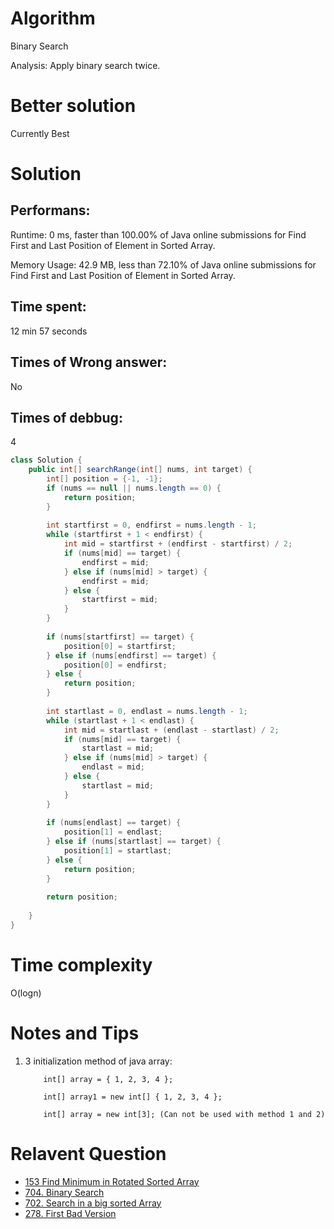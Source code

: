 # Algorithm 

Binary Search 

Analysis: Apply binary search twice.

# Better solution 

Currently Best

# Solution 

## Performans: 

Runtime: 0 ms, faster than 100.00% of Java online submissions for Find First and Last Position of Element in Sorted Array.

Memory Usage: 42.9 MB, less than 72.10% of Java online submissions for Find First and Last Position of Element in Sorted Array.


## Time spent: 

12 min 57 seconds

## Times of Wrong answer:

No

## Times of debbug:

4

```java
class Solution {
    public int[] searchRange(int[] nums, int target) {
        int[] position = {-1, -1}; 
        if (nums == null || nums.length == 0) {
            return position;
        }
        
        int startfirst = 0, endfirst = nums.length - 1;
        while (startfirst + 1 < endfirst) {
            int mid = startfirst + (endfirst - startfirst) / 2;
            if (nums[mid] == target) {
                endfirst = mid;
            } else if (nums[mid] > target) {
                endfirst = mid;
            } else {
                startfirst = mid;
            }
        }
        
        if (nums[startfirst] == target) {
            position[0] = startfirst;
        } else if (nums[endfirst] == target) {
            position[0] = endfirst;
        } else {
            return position;
        }
        
        int startlast = 0, endlast = nums.length - 1;
        while (startlast + 1 < endlast) {
            int mid = startlast + (endlast - startlast) / 2;
            if (nums[mid] == target) {
                startlast = mid;
            } else if (nums[mid] > target) {
                endlast = mid;
            } else {
                startlast = mid;
            }
        }
        
        if (nums[endlast] == target) {
            position[1] = endlast;
        } else if (nums[startlast] == target) {
            position[1] = startlast;
        } else {
            return position;
        }
        
        return position;
        
    }
}
```
# Time complexity
O(logn)

# Notes and Tips
1. 3 initialization method of java array: 

           int[] array = { 1, 2, 3, 4 };
    
           int[] array1 = new int[] { 1, 2, 3, 4 };
    
           int[] array = new int[3]; (Can not be used with method 1 and 2)

# Relavent Question
- [153 Find Minimum in Rotated Sorted Array](https://github.com/Wanchunwei/leetcode/blob/master/notes/Find_Minimum_in_Rotated_Sorted_Array.md)
- [704. Binary Search](https://github.com/Wanchunwei/leetcode/blob/master/notes/Binary_Search.md)
- [702. Search in a big sorted Array](https://github.com/Wanchunwei/leetcode/blob/master/notes/Search_In_a_Big_Sorted_Array.md)
- [278. First Bad Version](https://github.com/Wanchunwei/leetcode/blob/master/notes/First_Bad_Version.md)

